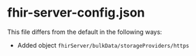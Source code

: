 # fhir-server-config.json

This file differs from the default in the following ways:

* Added object `fhirServer/bulkData/storageProviders/https`
